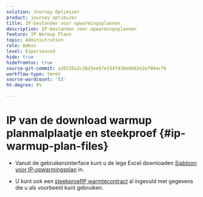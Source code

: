 ```yaml
---
solution: Journey Optimizer
product: journey optimizer
title: IP-bestanden voor opwarmingsplannen
description: IP-bestanden voor opwarmingsplannen
feature: IP Warmup Plans
topic: Administration
role: Admin
level: Experienced
hide: true
hidefromtoc: true
source-git-commit: a20318a2c38d3ee97e3347439e6b02e2ef04acf6
workflow-type: tm+mt
source-wordcount: '53'
ht-degree: 0%

---
```


# IP van de download warmup planmalplaatje en steekproef {#ip-warmup-plan-files}

<!--
DO NOT MAKE PUBLIC AND DO NOT DELETE
This page is not supposed to be publicly accessible. Its only purpose is to make the referenced IP warmup plan files (template and sample) available from the UI. They should be downloaded from the UI by AJO customers but not from public documentation pages.
-->

* Vanuit de gebruikersinterface kunt u de lege Excel downloaden [Sjabloon voor IP-opwarmingsplan](assets/IPWarmupPlan-Template.xlsx) in.

* U kunt ook een [steekproefIP warmtecontract](assets/IPWarmupPlan-Sample.xlsx) al ingevuld met gegevens die u als voorbeeld kunt gebruiken.

